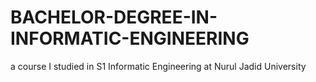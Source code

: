 # BACHELOR-DEGREE-IN-INFORMATIC-ENGINEERING
a course I studied in S1 Informatic Engineering at Nurul Jadid University
